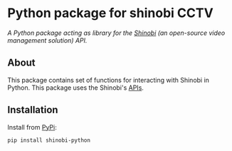 # Python package for shinobi CCTV
_A Python package acting as library for the [Shinobi](https://gitlab.com/Shinobi-Systems/Shinobi) (an open-source video management 
solution) API._


## About
This package contains set of functions for interacting with Shinobi in Python. This package uses the Shinobi's [APIs](https://shinobi.video/docs/api).


## Installation
Install from [PyPi](https://pypi.org/project/shinobi-client/):
```bash
pip install shinobi-python
```
